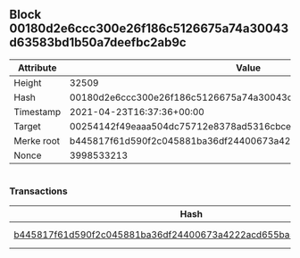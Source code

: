 ## Block 00180d2e6ccc300e26f186c5126675a74a30043d63583bd1b50a7deefbc2ab9c

Attribute | Value
--- | ---
Height | 32509
Hash | 00180d2e6ccc300e26f186c5126675a74a30043d63583bd1b50a7deefbc2ab9c
Timestamp | 2021-04-23T16:37:36+00:00
Target | 00254142f49eaaa504dc75712e8378ad5316cbcead634704b3734b6271167cc4
Merke root | b445817f61d590f2c045881ba36df24400673a4222acd655ba528c816d0c7685
Nonce | 3998533213

```

```

### Transactions

Hash | Amount
--- | ---
[b445817f61d590f2c045881ba36df24400673a4222acd655ba528c816d0c7685](b445817f61d590f2c045881ba36df24400673a4222acd655ba528c816d0c7685.md) | 10.00000000 SKEPTI 
